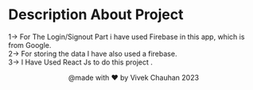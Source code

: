 # Description About Project #

1-> For The Login/Signout Part i have used Firebase in this app, which is from Google.
<br/>
2-> For storing the data I have also used a firebase.
<br/>
3-> I Have Used React Js to do this project .
<br/>

<p align="center">@made with ❤️ by Vivek Chauhan 2023</p>

